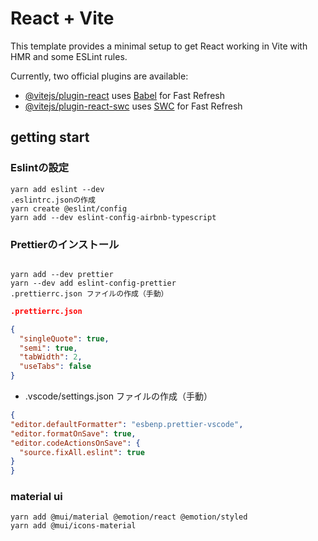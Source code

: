 # React + Vite

This template provides a minimal setup to get React working in Vite with HMR and some ESLint rules.

Currently, two official plugins are available:

- [@vitejs/plugin-react](https://github.com/vitejs/vite-plugin-react/blob/main/packages/plugin-react/README.md) uses [Babel](https://babeljs.io/) for Fast Refresh
- [@vitejs/plugin-react-swc](https://github.com/vitejs/vite-plugin-react-swc) uses [SWC](https://swc.rs/) for Fast Refresh

## getting start

### Eslintの設定

```
yarn add eslint --dev
.eslintrc.jsonの作成
yarn create @eslint/config
yarn add --dev eslint-config-airbnb-typescript
```

### Prettierのインストール

```

yarn add --dev prettier
yarn --dev add eslint-config-prettier
.prettierrc.json ファイルの作成（手動）
```

```json:.prettierrc.json
.prettierrc.json

{
  "singleQuote": true,
  "semi": true,
  "tabWidth": 2,
  "useTabs": false
}
```

- .vscode/settings.json ファイルの作成（手動）

```json:settings.json
{
"editor.defaultFormatter": "esbenp.prettier-vscode",
"editor.formatOnSave": true,
"editor.codeActionsOnSave": {
  "source.fixAll.eslint": true
}
}
```

### material ui

```
yarn add @mui/material @emotion/react @emotion/styled
yarn add @mui/icons-material
```
